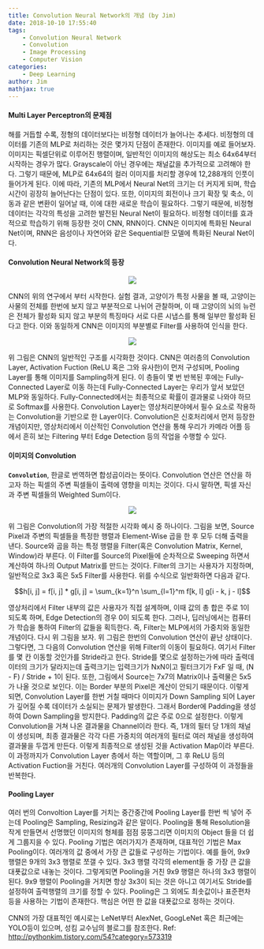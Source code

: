 ```yaml
---
title: Convolution Neural Network의 개념 (by Jim)
date: 2018-10-10 17:55:40
tags:
    - Convolution Neural Network
    - Convolution
    - Image Processing
    - Computer Vision
categories:
    - Deep Learning
author: Jim
mathjax: true
---
```



#### Multi Layer Perceptron의 문제점

해를 거듭할 수록, 정형의 데이터보다는 비정형 데이터가 늘어나는 추세다. 비정형의 데이터를 기존의 MLP로 처리하는 것은 몇가지 단점이 존재한다.
이미지를 예로 들어보자. 이미지는 픽셀단위로 이루어진 행렬이며, 일반적인 이미지의 해상도는 최소 64x64부터 시작하는 경우가 많다.
Grayscale이 아닌 경우에는 채널값을 추가적으로 고려해야 한다. 그렇기 때문에, MLP로 64x64의 컬러 이미지를 처리할 경우에 12,288개의 인풋이 들어가게 된다.
이에 따라, 기존의 MLP에서 Neural Net의 크기는 더 커지게 되며, 학습시간이 굉장히 늘어난다는 단점이 있다. 또한, 이미지의 회전이나 크기 확장 및 축소, 이동과 같은 변환이 일어날 때, 이에 대한 새로운 학습이 필요하다.
그렇기 때문에, 비정형 데이터는 각각의 특성을 고려한 발전된 Neural Net이 필요하다. 비정형 데이터를 효과적으로 학습하기 위해 등장한 것이 CNN, RNN이다. CNN은 이미지에 특화된 Neural Net이며, RNN은 음성이나 자연어와 같은 Sequential한 모델에 특화된 Neural Net이다.

#### Convolution Neural Network의 등장

<center>
<img src="https://t1.daumcdn.net/cfile/tistory/276FC94357AB43B00D">
</center>

CNN의 위의 연구에서 부터 시작한다.
실험 결과, 고양이가 특정 사물을 볼 때, 고양이는 사물의 전체를 한번에 보지 않고 부분적으로 나뉘어 관찰하며, 이 때 고양이의 뇌의 뉴런은 전체가 활성화 되지 않고 부분의 특징마다 서로 다른 시냅스를 통해 일부만 활성화 된다고 한다.
이와 동일하게 CNN은 이미지의 부분별로 Filter를 사용하여 인식을 한다.

<!--more-->

<center>
<img src="https://t1.daumcdn.net/cfile/tistory/2517944D57AB45F018">
</center>

위 그림은 CNN의 일반적인 구조를 시각화한 것이다. CNN은 여러층의 Convolution Layer, Activation Fuction (ReLU 혹은 그와 유사한)이 먼저 구성되며, Pooling Layer를 통해 이미지를 Sampling하게 된다. 이 층들이 몇 번 반복된 후에는 Fully-Connected Layer로 이동 하는데 Fully-Connected Layer는 우리가 앞서 보았던 MLP와 동일하다. Fully-Connected에서는 최종적으로 확률이 결과물로 나와야 하므로 Softmax를 사용한다.
Convolution Layer는 영상처리분야에서 필수 요소로 작용하는 Convolution을 기반으로 한 Layer이다. Convolution은 신호처리에서 먼저 등장한 개념이지만, 영상처리에서 이산적인 Convolution 연산을 통해 우리가 카메라 어플 등에서 흔히 보는 Filtering 부터 Edge Detection 등의 작업을 수행할 수 있다.

#### 이미지의 Convolution

**`Convolution`**, 한글로 번역하면 합성곱이라는 뜻이다. Convolution 연산은 연산을 하고자 하는 픽셀의 주변 픽셀들이 출력에 영향을 미치는 것이다. 다시 말하면, 픽셀 자신과 주변 픽셀들의 Weighted Sum이다.

<center>
<img src="http://i.stack.imgur.com/GvsBA.jpg">
</center>

위 그림은 Convolution의 가장 적절한 시각화 예시 중 하나이다. 그림을 보면, Source Pixel과 주변의 픽셀들을 특정한 행렬과 Element-Wise 곱을 한 후 모두 더해 출력을 낸다.
Source와 곱을 하는 특정 행렬을 Filter(혹은 Convolution Matrix, Kernel, Window)라 부른다. 이 Filter를 Source의 Pixel들에 순차적으로 Sweeping 하면서 계산하여 하나의 Output Matrix를 만드는 것이다. Filter의 크기는 사용자가 지정하며, 일반적으로 3x3 혹은 5x5 Filter를 사용한다.
위를 수식으로 일반화하면 다음과 같다.

$$h[i, j] = f[i, j] * g[i, j] = \sum_{k=1}^n \sum_{l=1}^m f[k, l] g[i - k, j - l]$$

영상처리에서 Filter 내부의 값은 사용자가 직접 설계하며, 이때 값의 총 합은 주로 1이 되도록 하며, Edge Detection의 경우 0이 되도록 한다.
그러나, 딥러닝에서는 컴퓨터가 학습을 통하여 Filter의 값들을 획득한다. 즉, Filter는 MLP에서의 가중치와 동일한 개념이다.
다시 위 그림을 보자. 위 그림은 한번의 Convolution 연산이 끝난 상태이다. 그렇다면, 그 다음의 Convolution 연산을 위해 Filter의 이동이 필요하다. 여기서 Filter를 몇 칸 이동할 것인가를 Stride라고 한다. Stride를 몇으로 설정하는가에 따라 출력데이터의 크기가 달라지는데 출력크기는 입력크기가 NxN이고 필터크기가 FxF 일 때, (N - F) / Stride + 1이 된다.
또한, 그림에서 Source는 7x7의 Matrix이나 출력물은 5x5가 나올 것으로 보인다. 이는 Border 부분의 Pixel은 계산이 안되기 때문이다. 이렇게 되면, Convolution Layer를 한번 거칠 때마다 이미지가 Down Sampling 되어 Layer가 깊어질 수록 데이터가 소실되는 문제가 발생한다.
그래서 Border에 Padding을 생성하여 Down Sampling을 방지한다. Padding의 값은 주로 0으로 설정한다.
이렇게 Convolution을 거쳐 나온 결과물을 Channel이라 한다. 즉, 1개의 필터 당 1개의 채널이 생성되며, 최종 결과물은 각각 다른 가중치의 여러개의 필터로 여러 채널을 생성하여 결과물을 두껍게 만든다. 이렇게 최종적으로 생성된 것을 Activation Map이라 부른다.
이 과정까지가 Convolution Layer 층에서 하는 역할이며, 그 후 ReLU 등의 Activation Fuction을 거친다. 여러개의 Convolution Layer를 구성하여 이 과정들을 반복한다.

#### Pooling Layer

여러 번의 Convoltion Layer를 거치는 중간중간에 Pooling Layer를 한번 씩 넣어 주는데 Pooling은 Sampling, Resizing과 같은 말이다. Pooling을 통해 Resolution을 작게 만들면서 선명했던 이미지의 형체를 점점 뭉뚱그리면 이미지의 Object 들을 더 쉽게 그룹지을 수 있다.
Pooling 기법은 여러가지가 존재하며, 대표적인 기법은 Max Pooling이다. 여러개의 값 중에서 가장 큰 값들로 구성하는 기법이다. 예를 들어, 9x9 행렬은 9개의 3x3 행렬로 쪼갤 수 있다. 3x3 행렬 각각의 element들 중 가장 큰 값을 대푯값으로 내놓는 것이다. 그렇게되면 Pooling을 거친 9x9 행렬은 하나의 3x3 행렬이 된다. 9x9 행렬이 Pooling을 거치면 항상 3x3이 되는 것은 아니고 여기서도 Stride를 설정하여 출력행렬의 크기를 정할 수 있다. Pooling은 그 외에도 최솟값이나 표준편차 등을 사용하는 기법이 존재한다. 핵심은 어떤 한 값을 대푯값으로 정하는 것이다.

CNN의 가장 대표적인 예시로는 LeNet부터 AlexNet, GoogLeNet 혹은 최근에는 YOLO등이 있으며, 성킴 교수님의 블로그를 참조한다.
Ref: <http://pythonkim.tistory.com/54?category=573319>
